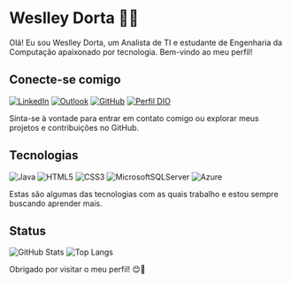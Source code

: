  # Weslley Dorta 👨‍💻

Olá! Eu sou Weslley Dorta, um Analista de TI e estudante de Engenharia da Computação apaixonado por tecnologia. Bem-vindo ao meu perfil!
    

## Conecte-se comigo
   [![LinkedIn](https://img.shields.io/badge/LinkedIn-000?style=for-the-badge&logo=linkedin&logoColor=0E76A8)](https://www.linkedin.com/in/weslley-dorta-168420180/)           [![Outlook](https://img.shields.io/badge/Outlook-000?style=for-the-badge&logo=microsoft-outlook&logoColor=0078D4)](mailto:weslley_dorta@hotmail.com) [![GitHub](https://img.shields.io/badge/github-%23121011.svg?style=for-the-badge&logo=github&logoColor=white)](https://github.com/WeslleyDorta) [![Perfil DIO](https://img.shields.io/badge/DIO-000?style=for-the-badge)](https://www.dio.me/users/weslleydorta)

Sinta-se à vontade para entrar em contato comigo ou explorar meus projetos e contribuições no GitHub.

## Tecnologias
![Java](https://img.shields.io/badge/Java-000?style=for-the-badge&logo=java) ![HTML5](https://img.shields.io/badge/HTML5-000?style=for-the-badge&logo=html5) ![CSS3](https://img.shields.io/badge/CSS3-000?style=for-the-badge&logo=css3&logoColor=264CE4) ![MicrosoftSQLServer](https://img.shields.io/badge/Microsoft%20SQL%20Server-CC2927?style=for-the-badge&logo=microsoft%20sql%20server&logoColor=white) ![Azure](https://img.shields.io/badge/azure-%230072C6.svg?style=for-the-badge&logo=microsoftazure&logoColor=white) 

Estas são algumas das tecnologias com as quais trabalho e estou sempre buscando aprender mais.

## Status
![GitHub Stats](https://github-readme-stats.vercel.app/api?username=weslleydorta&theme=transparent&bg_color=000&border_color=30A3DC&show_icons=true&icon_color=30A3DC&title_color=E94D5F&text_color=FFF&hide_border=true)
![Top Langs](https://github-readme-stats-git-masterrstaa-rickstaa.vercel.app/api/top-langs/?username=weslleydorta&bg_color=000&border_color=30A3DC&title_color=E94D5F&text_color=FFF)

Obrigado por visitar o meu perfil! 😊🚀
